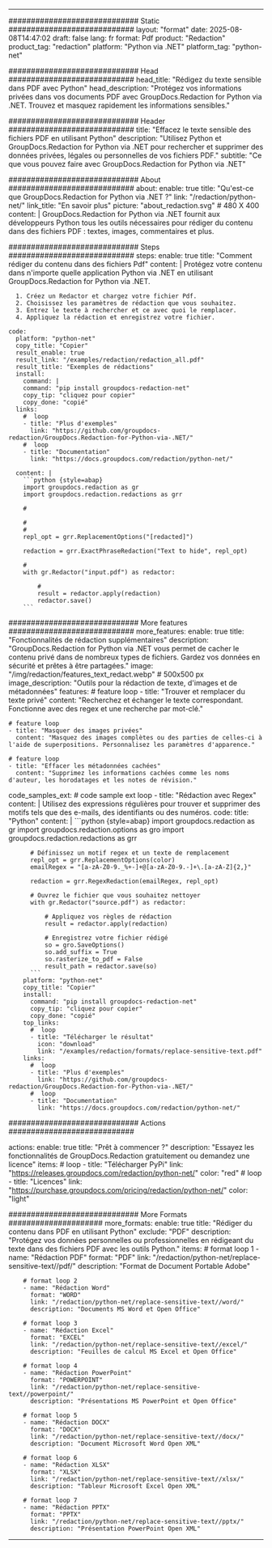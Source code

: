 
---
############################# Static ############################
layout: "format"
date:  2025-08-08T14:47:02
draft: false
lang: fr
format: Pdf
product: "Redaction"
product_tag: "redaction"
platform: "Python via .NET"
platform_tag: "python-net"

############################# Head ############################
head_title: "Rédigez du texte sensible dans PDF avec Python"
head_description: "Protégez vos informations privées dans vos documents PDF avec GroupDocs.Redaction for Python via .NET. Trouvez et masquez rapidement les informations sensibles."

############################# Header ############################
title: "Effacez le texte sensible des fichiers PDF en utilisant Python" 
description: "Utilisez Python et GroupDocs.Redaction for Python via .NET pour rechercher et supprimer des données privées, légales ou personnelles de vos fichiers PDF."
subtitle: "Ce que vous pouvez faire avec GroupDocs.Redaction for Python via .NET" 

############################# About ############################
about:
    enable: true
    title: "Qu'est-ce que GroupDocs.Redaction for Python via .NET ?"
    link: "/redaction/python-net/"
    link_title: "En savoir plus"
    picture: "about_redaction.svg" # 480 X 400
    content: |
       GroupDocs.Redaction for Python via .NET fournit aux développeurs Python tous les outils nécessaires pour rédiger du contenu dans des fichiers PDF : textes, images, commentaires et plus.

############################# Steps ############################
steps:
    enable: true
    title: "Comment rédiger du contenu dans des fichiers Pdf"
    content: |
      Protégez votre contenu dans n'importe quelle application Python via .NET en utilisant GroupDocs.Redaction for Python via .NET.
      
      1. Créez un Redactor et chargez votre fichier Pdf.
      2. Choisissez les paramètres de rédaction que vous souhaitez.
      3. Entrez le texte à rechercher et ce avec quoi le remplacer.
      4. Appliquez la rédaction et enregistrez votre fichier.
   
    code:
      platform: "python-net"
      copy_title: "Copier"
      result_enable: true
      result_link: "/examples/redaction/redaction_all.pdf"
      result_title: "Exemples de rédactions"
      install:
        command: |
        command: "pip install groupdocs-redaction-net"
        copy_tip: "cliquez pour copier"
        copy_done: "copié"
      links:
        #  loop
        - title: "Plus d'exemples"
          link: "https://github.com/groupdocs-redaction/GroupDocs.Redaction-for-Python-via-.NET/"
        #  loop
        - title: "Documentation"
          link: "https://docs.groupdocs.com/redaction/python-net/"
          
      content: |
        ```python {style=abap}
        import groupdocs.redaction as gr
        import groupdocs.redaction.redactions as grr

        # 

        # 
        # 
        repl_opt = grr.ReplacementOptions("[redacted]")
                
        redaction = grr.ExactPhraseRedaction("Text to hide", repl_opt)

        # 
        with gr.Redactor("input.pdf") as redactor:

            # 
            result = redactor.apply(redaction)
            redactor.save()
        ```            


############################# More features ############################
more_features:
  enable: true
  title: "Fonctionnalités de rédaction supplémentaires"
  description: "GroupDocs.Redaction for Python via .NET vous permet de cacher le contenu privé dans de nombreux types de fichiers. Gardez vos données en sécurité et prêtes à être partagées."
  image: "/img/redaction/features_text_redact.webp" # 500x500 px
  image_description: "Outils pour la rédaction de texte, d'images et de métadonnées"
  features:
    # feature loop
    - title: "Trouver et remplacer du texte privé"
      content: "Recherchez et échanger le texte correspondant. Fonctionne avec des regex et une recherche par mot-clé."

    # feature loop
    - title: "Masquer des images privées"
      content: "Masquez des images complètes ou des parties de celles-ci à l'aide de superpositions. Personnalisez les paramètres d'apparence."

    # feature loop
    - title: "Effacer les métadonnées cachées"
      content: "Supprimez les informations cachées comme les noms d'auteur, les horodatages et les notes de révision."
      
  code_samples_ext:
    # code sample ext loop
    - title: "Rédaction avec Regex"
      content: |
        Utilisez des expressions régulières pour trouver et supprimer des motifs tels que des e-mails, des identifiants ou des numéros.
      code:
        title: "Python"
        content: |
          ```python {style=abap}
          import groupdocs.redaction as gr
          import groupdocs.redaction.options as gro
          import groupdocs.redaction.redactions as grr

          # Définissez un motif regex et un texte de remplacement
          repl_opt = grr.ReplacementOptions(color)
          emailRegex = "[a-zA-Z0-9._%+-]+@[a-zA-Z0-9.-]+\.[a-zA-Z]{2,}"

          redaction = grr.RegexRedaction(emailRegex, repl_opt)

          # Ouvrez le fichier que vous souhaitez nettoyer
          with gr.Redactor("source.pdf") as redactor:

              # Appliquez vos règles de rédaction
              result = redactor.apply(redaction)

              # Enregistrez votre fichier rédigé
              so = gro.SaveOptions()
              so.add_suffix = True
              so.rasterize_to_pdf = False
              result_path = redactor.save(so)
          ```
        platform: "python-net"
        copy_title: "Copier"
        install:
          command: "pip install groupdocs-redaction-net"
          copy_tip: "cliquez pour copier"
          copy_done: "copié"
        top_links:
          #  loop
          - title: "Télécharger le résultat"
            icon: "download"
            link: "/examples/redaction/formats/replace-sensitive-text.pdf"
        links:
          #  loop
          - title: "Plus d'exemples"
            link: "https://github.com/groupdocs-redaction/GroupDocs.Redaction-for-Python-via-.NET/"
          #  loop
          - title: "Documentation"
            link: "https://docs.groupdocs.com/redaction/python-net/"


############################# Actions ############################

actions:
  enable: true
  title: "Prêt à commencer ?"
  description: "Essayez les fonctionnalités de GroupDocs.Redaction gratuitement ou demandez une licence"
  items:
    #  loop
    - title: "Télécharger PyPi"
      link: "https://releases.groupdocs.com/redaction/python-net/"
      color: "red"
        #  loop
    - title: "Licences"
      link: "https://purchase.groupdocs.com/pricing/redaction/python-net/"
      color: "light"


############################# More Formats #####################
more_formats:
    enable: true
    title: "Rédiger du contenu dans PDF en utilisant Python"
    exclude: "PDF"
    description: "Protégez vos données personnelles ou professionnelles en rédigeant du texte dans des fichiers PDF avec les outils Python."
    items: 
        # format loop 1
        - name: "Rédaction PDF"
          format: "PDF"
          link: "/redaction/python-net/replace-sensitive-text//pdf/"
          description: "Format de Document Portable Adobe"

        # format loop 2
        - name: "Rédaction Word"
          format: "WORD"
          link: "/redaction/python-net/replace-sensitive-text//word/"
          description: "Documents MS Word et Open Office"
          
        # format loop 3
        - name: "Rédaction Excel"
          format: "EXCEL"
          link: "/redaction/python-net/replace-sensitive-text//excel/"
          description: "Feuilles de calcul MS Excel et Open Office"

        # format loop 4
        - name: "Rédaction PowerPoint"
          format: "POWERPOINT"
          link: "/redaction/python-net/replace-sensitive-text//powerpoint/"
          description: "Présentations MS PowerPoint et Open Office"

        # format loop 5
        - name: "Rédaction DOCX"
          format: "DOCX"
          link: "/redaction/python-net/replace-sensitive-text//docx/"
          description: "Document Microsoft Word Open XML"
          
        # format loop 6
        - name: "Rédaction XLSX"
          format: "XLSX"
          link: "/redaction/python-net/replace-sensitive-text//xlsx/"
          description: "Tableur Microsoft Excel Open XML"
          
        # format loop 7
        - name: "Rédaction PPTX"
          format: "PPTX"
          link: "/redaction/python-net/replace-sensitive-text//pptx/"
          description: "Présentation PowerPoint Open XML"


---